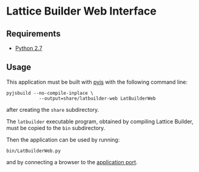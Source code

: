 # Lattice Builder Web Interface


## Requirements

- [Python 2.7](http://python.org/download/)


## Usage

This application must be built with [pyjs](http://pyjs.org/) with the following
command line:

	pyjsbuild --no-compile-inplace \
                --output=share/latbuilder-web LatBuilderWeb

after creating the `share` subdirectory.

The `latbuilder` executable program, obtained by compiling Lattice Builder, must
be copied to the `bin` subdirectory.

Then the application can be used by running:

	bin/LatBuilderWeb.py

and by connecting a browser to the [application port](http://localhost:8000/).

